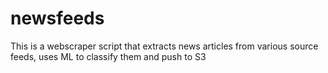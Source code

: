 # newsfeeds
This is a webscraper script that extracts news articles from various source feeds, uses ML to classify them and push to S3

